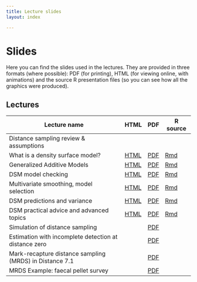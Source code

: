 ```yaml
---
title: Lecture slides
layout: index

---
```


# Slides

Here you can find the slides used in the lectures. They are provided in three formats (where possible): PDF (for printing), HTML (for viewing online, with animations) and the source R presentation files (so you can see how all the graphics were produced).

## Lectures

Lecture name                                            |                       HTML                    | PDF                                                      |            R source
--------------------------------------------------------|-----------------------------------------------|----------------------------------------------------------|----------------------------------
Distance sampling review & assumptions                  |                                               |                                                          |
What is a density surface model?                        |  [HTML](slides/dsm1-what-is-a-dsm.html)       | [PDF](slides/dsm1-what-is-a-dsm.pdf)                     |[Rmd](slides/dsm1-what-is-a-dsm.Rmd)
Generalized Additive Models                             |  [HTML](slides/dsm2-gams.html)                | [PDF](slides/dsm2-gams.pdf)                              |[Rmd](slides/dsm2-gams.Rmd)
DSM model checking                                      |  [HTML](slides/dsm3-model-checking.html)      | [PDF](slides/dsm3-model-checking.pdf)                    |[Rmd](slides/dsm3-model-checking.Rmd)
Multivariate smoothing, model selection                 |  [HTML](slides/dsm4-multiple-smooths.html)    | [PDF](slides/dsm4-multiple-smooths.pdf)                  |[Rmd](slides/dsm4-multiple-smooths.Rmd)
DSM predictions and variance                            |  [HTML](slides/dsm5-prediction-variance.html) | [PDF](slides/dsm5-prediction-variance.pdf)               |[Rmd](slides/dsm5-prediction-variance.Rmd)
DSM practical advice and advanced topics                |  [HTML](slides/dsm6-practical-advice.html)    | [PDF](slides/dsm6-practical-advice.pdf)                  |[Rmd](slides/dsm6-practical-advice.Rmd)
Simulation of distance sampling                         |                                               | [PDF](slides/Lecture9DSsim.pdf)                          |
Estimation with incomplete detection at distance zero   |                                               | [PDF](slides/mrds1-g0.pdf)                               |
Mark-recapture distance sampling (MRDS) in Distance 7.1 |                                               | [PDF](slides/mrds2-mrds-Distance.pdf)                    |
MRDS Example: faecal pellet survey                      |                                               | [PDF](slides/mrds3-pellet-example.pdf)                   |


